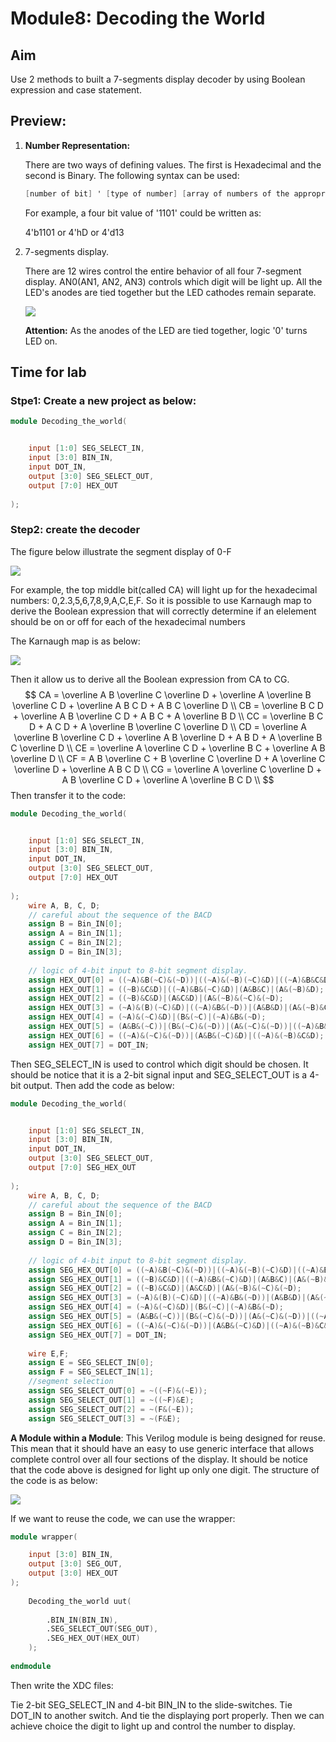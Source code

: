 # Module8: Decoding the World

## Aim 

Use 2 methods to built a 7-segments display decoder by using Boolean expression and case statement.

## Preview:

1. **Number Representation:**

   There are two ways of defining values. The first is Hexadecimal and the second is Binary. The following syntax can be used:

   ```verilog
   [number of bit] ' [type of number] [array of numbers of the appropriate type]
   ```

   For example, a four bit value of '1101' could be written as:

   4'b1101 or 4'hD or 4'd13

2. 7-segments display.

   There are 12 wires control the entire behavior of all four 7-segment display. AN0(AN1, AN2, AN3) controls which digit will be light up. All the LED's anodes are tied together but the LED cathodes remain separate.

   ![](C:\Users\taleman\Desktop\Review_digit_lab_\graph\14.png)

   **Attention:** As the anodes of the LED are tied together, logic '0' turns LED on.



## Time for lab

### Stpe1: Create a new project as below:

```verilog
module Decoding_the_world(


    input [1:0] SEG_SELECT_IN,
    input [3:0] BIN_IN,
    input DOT_IN,
    output [3:0] SEG_SELECT_OUT,
    output [7:0] HEX_OUT
     
);
```

### Step2: create the decoder

The figure below illustrate the segment display of 0-F

![](C:\Users\taleman\Desktop\Review_digit_lab_\graph\15.png)

For example, the top middle bit(called CA) will light up for the hexadecimal numbers: 0,2.3,5,6,7,8,9,A,C,E,F. So it is possible to use Karnaugh map to derive the Boolean expression that will correctly determine if an elelement should be on or off for each of the hexadecimal numbers

The Karnaugh map is as below:

![](C:\Users\taleman\Desktop\Review_digit_lab_\graph\16.png)

Then it allow us to derive all the Boolean expression from CA to CG.
$$
CA = \overline A  B \overline C \overline D + \overline A \overline B \overline C  D + \overline A  B  C  D +  A  B  C \overline D \\
CB = \overline B C D + \overline A B \overline C D + A B C + A \overline B  D \\
CC = \overline B C D + A C D + A \overline B \overline C \overline D \\
CD = \overline A \overline B \overline C D + \overline A B \overline D + A B D + A \overline B C \overline D \\
CE = \overline A \overline C D + \overline B C  + \overline A B \overline D \\
CF =  A  B \overline C  +  B \overline C \overline D +  A \overline C \overline D + \overline A  B  C  D \\
CG = \overline A \overline C \overline D + A B \overline C D + \overline A \overline B C D \\
$$
Then transfer it to the code:

```verilog
module Decoding_the_world(


    input [1:0] SEG_SELECT_IN,
    input [3:0] BIN_IN,
    input DOT_IN,
    output [3:0] SEG_SELECT_OUT,
    output [7:0] HEX_OUT
     
);
    wire A, B, C, D;
    // careful about the sequence of the BACD
    assign B = Bin_IN[0];
    assign A = Bin_IN[1];
    assign C = Bin_IN[2];
    assign D = Bin_IN[3];
    
    // logic of 4-bit input to 8-bit segment display.
    assign HEX_OUT[0] = ((~A)&B(~C)&(~D))|((~A)&(~B)(~C)&D)|((~A)&B&C&D)|(A&B&C(~D));
    assign HEX_OUT[1] = ((~B)&C&D)|((~A)&B&(~C)&D)|(A&B&C)|(A&(~B)&D);
    assign HEX_OUT[2] = ((~B)&C&D)|(A&C&D)|(A&(~B)&(~C)&(~D);
    assign HEX_OUT[3] = (~A)&(B)(~C)&D)|((~A)&B&(~D))|(A&B&D)|(A&(~B)&C(~D);
    assign HEX_OUT[4] = (~A)&(~C)&D)|(B&(~C)|(~A)&B&(~D);
    assign HEX_OUT[5] = (A&B&(~C))|(B&(~C)&(~D))|(A&(~C)&(~D))|((~A)&B&C&D);
    assign HEX_OUT[6] = ((~A)&(~C)&(~D))|(A&B&(~C)&D)|((~A)&(~B)&C&D);
    assign HEX_OUT[7] = DOT_IN;
```

Then SEG_SELECT_IN is used to control which digit should be chosen. It should be notice that it is a 2-bit signal input and SEG_SELECT_OUT is a 4-bit output. Then add the code as below:

```verilog
module Decoding_the_world(


    input [1:0] SEG_SELECT_IN,
    input [3:0] BIN_IN,
    input DOT_IN,
    output [3:0] SEG_SELECT_OUT,
    output [7:0] SEG_HEX_OUT
     
);
    wire A, B, C, D;
    // careful about the sequence of the BACD
    assign B = Bin_IN[0];
    assign A = Bin_IN[1];
    assign C = Bin_IN[2];
    assign D = Bin_IN[3];
    
    // logic of 4-bit input to 8-bit segment display.
    assign SEG_HEX_OUT[0] = ((~A)&B(~C)&(~D))|((~A)&(~B)(~C)&D)|((~A)&B&C&D)|(A&B&C(~D));
    assign SEG_HEX_OUT[1] = ((~B)&C&D)|((~A)&B&(~C)&D)|(A&B&C)|(A&(~B)&D);
    assign SEG_HEX_OUT[2] = ((~B)&C&D)|(A&C&D)|(A&(~B)&(~C)&(~D);
    assign SEG_HEX_OUT[3] = (~A)&(B)(~C)&D)|((~A)&B&(~D))|(A&B&D)|(A&(~B)&C(~D);
    assign SEG_HEX_OUT[4] = (~A)&(~C)&D)|(B&(~C)|(~A)&B&(~D);
    assign SEG_HEX_OUT[5] = (A&B&(~C))|(B&(~C)&(~D))|(A&(~C)&(~D))|((~A)&B&C&D);
    assign SEG_HEX_OUT[6] = ((~A)&(~C)&(~D))|(A&B&(~C)&D)|((~A)&(~B)&C&D);
    assign SEG_HEX_OUT[7] = DOT_IN;
    
    wire E,F;
    assign E = SEG_SELECT_IN[0];
    assign F = SEG_SELECT_IN[1];
    //segment selection
    assign SEG_SELECT_OUT[0] = ~((~F)&(~E));
    assign SEG_SELECT_OUT[1] = ~((~F)&E);
    assign SEG_SELECT_OUT[2] = ~(F&(~E));
    assign SEG_SELECT_OUT[3] = ~(F&E);
```

**A Module within a Module**: This Verilog module is being designed for reuse. This mean that it should have an easy to use generic interface that allows complete control over all four sections of the display. It should be notice that the code above is designed for light up only one digit. The  structure of the code is as below:

![](C:\Users\taleman\Desktop\Review_digit_lab_\graph\17.png)

If we want to reuse the code, we can use the wrapper:

```verilog
module wrapper(

    input [3:0] BIN_IN,
    output [3:0] SEG_OUT,
    output [3:0] HEX_OUT
);
    
    Decoding_the_world uut(
    
        .BIN_IN(BIN_IN),
        .SEG_SELECT_OUT(SEG_OUT),
        .SEG_HEX_OUT(HEX_OUT)
    );
    
endmodule
```

Then write the XDC files:

Tie 2-bit SEG_SELECT_IN and 4-bit BIN_IN to the slide-switches. Tie DOT_IN to another switch. And tie the displaying port properly. Then we can achieve choice the digit to light up and control the number to display.